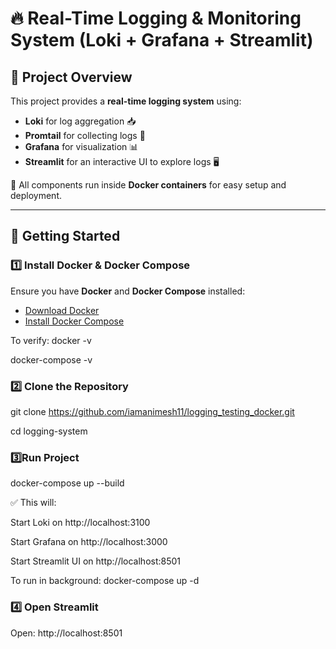 # 🔥 Real-Time Logging & Monitoring System (Loki + Grafana + Streamlit)

## 📌 Project Overview
This project provides a **real-time logging system** using:
- **Loki** for log aggregation 📥
- **Promtail** for collecting logs 📡
- **Grafana** for visualization 📊
- **Streamlit** for an interactive UI to explore logs 🖥️

🔹 All components run inside **Docker containers** for easy setup and deployment.

---

## 🚀 Getting Started

### **1️⃣ Install Docker & Docker Compose**
Ensure you have **Docker** and **Docker Compose** installed:
- [Download Docker](https://www.docker.com/get-started)
- [Install Docker Compose](https://docs.docker.com/compose/install/)

To verify:
docker -v

docker-compose -v 


### **2️⃣ Clone the Repository**

git clone https://github.com/iamanimesh11/logging_testing_docker.git

cd logging-system

### **3️⃣Run Project**
docker-compose up --build

✅ This will:

Start Loki on http://localhost:3100

Start Grafana on http://localhost:3000

Start Streamlit UI on http://localhost:8501

To run in background:
docker-compose up -d

### **4️⃣ Open Streamlit**
Open: http://localhost:8501



